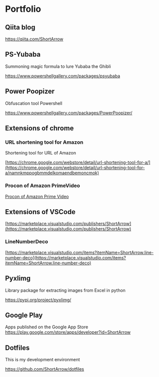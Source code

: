 # Portfolio

## Qiita blog

<https://qiita.com/ShortArrow>

## PS-Yubaba

Summoning magic formula to lure Yubaba the Ghibli

<https://www.powershellgallery.com/packages/psyubaba>

## Power Poopizer

Obfuscation tool Powershell

<https://www.powershellgallery.com/packages/PowerPoopizer/>

## Extensions of chrome

### URL shortening tool for Amazon

Shortening tool for URL of Amazon

[https://chrome.google.com/webstore/detail/url-shortening-tool-for-a/](https://chrome.google.com/webstore/detail/url-shortening-tool-for-a/namnkmppogbmmdelkomaendbemoncmok)

### Procon of Amazon PrimeVideo

[Procon of Amazon Prime Video](https://chrome.google.com/webstore/detail/%E3%83%97%E3%83%AD%E3%82%B3%E3%83%B3-for-prime-video/lgkkdcdmokbbjefjihihjcohjmjlibbm)

## Extensions of VSCode

[https://marketplace.visualstudio.com/publishers/ShortArrow](https://marketplace.visualstudio.com/publishers/ShortArrow)

### LineNumberDeco

[https://marketplace.visualstudio.com/items?itemName=ShortArrow.line-number-deco](https://marketplace.visualstudio.com/items?itemName=ShortArrow.line-number-deco)

## Pyxlimg

Library package for extracting images from Excel in python

<https://pypi.org/project/pyxlimg/>

## Google Play

Apps published on the Google App Store
<https://play.google.com/store/apps/developer?id=ShortArrow>

## Dotfiles

This is my development environment

<https://github.com/ShortArrow/dotfiles>
